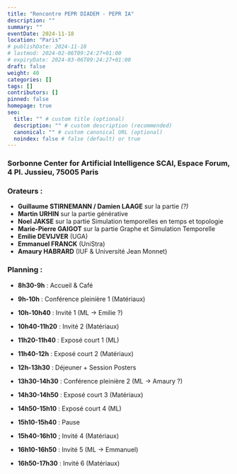 ```yaml
---
title: "Rencontre PEPR DIADEM - PEPR IA"
description: ""
summary: ""
eventDate: 2024-11-18
location: "Paris"
# publishDate: 2024-11-18
# lastmod: 2024-02-06T09:24:27+01:00
# expiryDate: 2024-03-06T09:24:27+01:00
draft: false
weight: 40
categories: []
tags: []
contributors: []
pinned: false
homepage: true
seo:
  title: "" # custom title (optional)
  description: "" # custom description (recommended)
  canonical: "" # custom canonical URL (optional)
  noindex: false # false (default) or true
---
```


### Sorbonne Center for Artificial Intelligence SCAI, Espace Forum, 4 Pl. Jussieu, 75005 Paris

### Orateurs :

- **Guillaume STIRNEMANN / Damien LAAGE** sur la partie *(?)*
- **Martin URHIN** sur la partie générative
- **Noel JAKSE** sur la partie Simulation temporelles en temps et topologie
- **Marie-Pierre GAIGOT** sur la partie Graphe et Simulation Temporelle
- **Emilie DEVIJVER** (UGA)
- **Emmanuel FRANCK** (UniStra)
- **Amaury HABRARD** (IUF & Université Jean Monnet)

### Planning :

- **8h30-9h** : Accueil & Café

- **9h-10h** : Conférence pleinière 1 (Matériaux)
- **10h-10h40** : Invité 1 (ML -> Emilie ?)
- **10h40-11h20** : Invité 2 (Matériaux)
- **11h20-11h40** : Exposé court 1 (ML)
- **11h40-12h** : Exposé court 2 (Matériaux)

- **12h-13h30** : Déjeuner + Session Posters

- **13h30-14h30** : Conférence pleinière 2 (ML -> Amaury ?)
- **14h30-14h50** : Exposé court 3 (Matériaux)
- **14h50-15h10** : Exposé court 4 (ML)

- **15h10-15h40** : Pause

- **15h40-16h10** ; Invité 4 (Matériaux)
- **16h10-16h50** : Invité 5 (ML -> Emmanuel)
- **16h50-17h30** : Invité 6 (Matériaux)

<br/>
